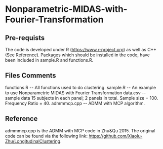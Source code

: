 # Nonparametric-MIDAS-with-Fourier-Transformation

## Pre-requists
The code is developed under R (https://www.r-project.org) as well as C++ (See Reference).
Packages which should be installed in the code, have been included in sample.R and functions.R.

## Files Comments
functions.R -- All functions used to do clustering.
sample.R -- An example to use Nonparametric MIDAS with Fourier Transformation
data.csv -- sample data
        15 subjects in each panel; 2 panels in total.
        Sample size = 100.
        Frequency Ratio = 40.
admmmcp.cpp -- ADMM with MCP algorithm.

## Reference
admmmcp.cpp is the ADMM with MCP code in Zhu&Qu 2015. The original code can be found via the following link: https://github.com/Xiaolu-Zhu/LongitudinalClustering.
